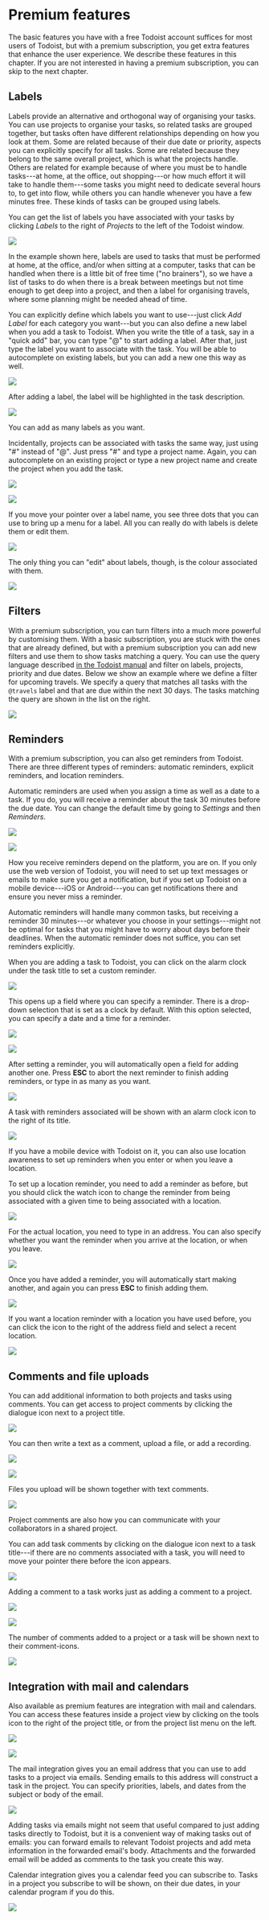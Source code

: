 # Premium features

The basic features you have with a free Todoist account suffices for most users of Todoist, but with a premium subscription, you get extra features that enhance the user experience. We describe these features in this chapter. If you are not interested in having a premium subscription, you can skip to the next chapter.

## Labels

Labels provide an alternative and orthogonal way of organising your tasks. You can use projects to organise your tasks, so related tasks are grouped together, but tasks often have different relationships depending on how you look at them. Some are related because of their due date or priority, aspects you can explicitly specify for all tasks. Some are related because they belong to the same overall project, which is what the projects handle. Others are related for example because of where you must be to handle tasks---at home, at the office, out shopping---or how much effort it will take to handle them---some tasks you might need to dedicate several hours to, to get into flow, while others you can handle whenever you have a few minutes free. These kinds of tasks can be grouped using labels.

You can get the list of labels you have associated with your tasks by clicking *Labels* to the right of *Projects* to the left of the Todoist window.

![](figures/labels.png)

In the example shown here, labels are used to tasks that must be performed at home, at the office, and/or when sitting at a computer, tasks that can be handled when there is a little bit of free time ("no brainers"), so we have a list of tasks to do when there is a break between meetings but not time enough to get deep into a project, and then a label for organising travels, where some planning might be needed ahead of time.

You can explicitly define which labels you want to use---just click *Add Label* for each category you want---but you can also define a new label when you add a task to Todoist. When you write the title of a task, say in a "quick add" bar, you can type "@" to start adding a label. After that, just type the label you want to associate with the task. You will be able to autocomplete on existing labels, but you can add a new one this way as well.

![](figures/quick-adding-task-with-label.png)

After adding a label, the label will be highlighted in the task description.

![](figures/quick-adding-task-with-label-2.png)

You can add as many labels as you want.

Incidentally, projects can be associated with tasks the same way, just using "#" instead of "@". Just press "#" and type a project name. Again, you can autocomplete on an existing project or type a new project name and create the project when you add the task.

![](figures/quick-adding-task-with-label-and-project.png)

![](figures/quick-adding-task-with-label-and-project-2.png)

If you move your pointer over a label name, you see three dots that you can use to bring up a menu for a label. All you can really do with labels is delete them or edit them.

![](figures/edit-labels.png)

The only thing you can "edit" about labels, though, is the colour associated with them.

![](figures/edit-labels-2.png)

## Filters

With a premium subscription, you can turn filters into a much more powerful by customising them. With a basic subscription, you are stuck with the ones that are already defined, but with a premium subscription you can add new filters and use them to show tasks matching a query. You can use the query language described [in the Todoist manual](https://support.todoist.com/hc/en-us/articles/205248842-Filters) and filter on labels, projects, priority and due dates. Below we show an example where we define a filter for upcoming travels. We specify a query that matches all tasks with the `@travels` label and that are due within the next 30 days. The tasks matching the query are shown in the list on the right.

![](figures/custom-filters.png)

## Reminders

With a premium subscription, you can also get reminders from Todoist. There are three different types of reminders: automatic reminders, explicit reminders, and location reminders.

Automatic reminders are used when you assign a time as well as a date to a task. If you do, you will receive a reminder about the task 30 minutes before the due date. You can change the default time by going to *Settings* and then *Reminders*.

![](figures/settings.png)

![](figures/reminder-settings.png)

How you receive reminders depend on the platform, you are on. If you only use the web version of Todoist, you will need to set up text messages or emails to make sure you get a notification, but if you set up Todoist on a mobile device---iOS or Android---you can get notifications there and ensure you never miss a reminder.

Automatic reminders will handle many common tasks, but receiving a reminder 30 minutes---or whatever you choose in your settings---might not be optimal for tasks that you might have to worry about days before their deadlines. When the automatic reminder does not suffice, you can set reminders explicitly.

When you are adding a task to Todoist, you can click on the alarm clock under the task title to set a custom reminder.

![](figures/setting-reminders.png)

This opens up a field where you can specify a reminder. There is a drop-down selection that is set as a clock by default. With this option selected, you can specify a date and a time for a reminder.

![](figures/setting-time-reminders.png)

![](figures/setting-time-reminders-2.png)

After setting a reminder, you will automatically open a field for adding another one. Press **ESC** to abort the next reminder to finish adding reminders, or type in as many as you want.

![](figures/setting-time-reminders-3.png)

A task with reminders associated will be shown with an alarm clock icon to the right of its title.

![](figures/setting-time-reminders-4.png)

If you have a mobile device with Todoist on it, you can also use location awareness to set up reminders when you enter or when you leave a location.

To set up a location reminder, you need to add a reminder as before, but you should click the watch icon to change the reminder from being associated with a given time to being associated with a location.

![](figures/selecting-location-reminder.png)

For the actual location, you need to type in an address. You can also specify whether you want the reminder when you arrive at the location, or when you leave.

![](figures/selecting-location-reminder-2.png)

Once you have added a reminder, you will automatically start making another, and again you can press **ESC** to finish adding them.

![](figures/selecting-location-reminder-3.png)

If you want a location reminder with a location you have used before, you can click the icon to the right of the address field and select a recent location.

![](figures/selecting-location-reminder-4.png)

## Comments and file uploads

You can add additional information to both projects and tasks using comments. You can get access to project comments by clicking the dialogue icon next to a project title.

![](figures/project-comments-premium.png)

You can then write a text as a comment, upload a file, or add a recording.

![](figures/adding-project-comment.png)

![](figures/adding-project-comment-2.png)

Files you upload will be shown together with text comments.

![](figures/adding-project-comment-3.png)

Project comments are also how you can communicate with your collaborators in a shared project.

You can add task comments by clicking on the dialogue icon next to a task title---if there are no comments associated with a task, you will need to move your pointer there before the icon appears. 

![](figures/task-comment.png)

Adding a comment to a task works just as adding a comment to a project.

![](figures/adding-task-comment.png)

![](figures/adding-task-comment-2.png)

The number of comments added to a project or a task will be shown next to their comment-icons.

![](figures/adding-task-comment-3.png)

## Integration with mail and calendars

Also available as premium features are integration with mail and calendars. You can access these features inside a project view by clicking on the tools icon to the right of the project title, or from the project list menu on the left.

![](figures/project-settings.png)

![](figures/project-settings-2.png)

The mail integration gives you an email address that you can use to add tasks to a project via emails. Sending emails to this address will construct a task in the project. You can specify priorities, labels, and dates from the subject or body of the email.

![](figures/email-integration.png)

Adding tasks via emails might not seem that useful compared to just adding tasks directly to Todoist, but it is a convenient way of making tasks out of emails: you can forward emails to relevant Todoist projects and add meta information in the forwarded email's body. Attachments and the forwarded email will be added as comments to the task you create this way.

Calendar integration gives you a calendar feed you can subscribe to. Tasks in a project you subscribe to will be shown, on their due dates, in your calendar program if you do this.

![](figures/calendar-integration.png)

